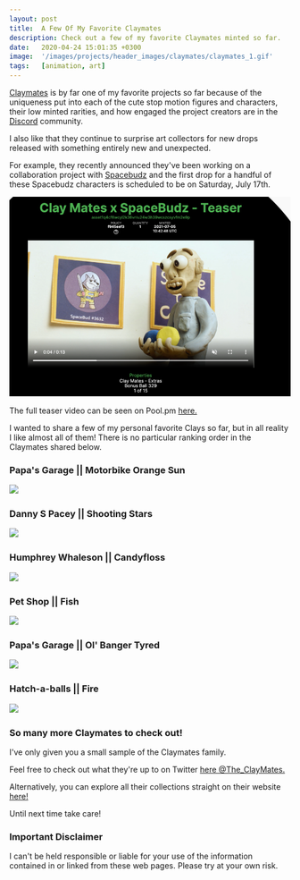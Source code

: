 ```yaml
---
layout: post
title:  A Few Of My Favorite Claymates
description: Check out a few of my favorite Claymates minted so far. 
date:   2020-04-24 15:01:35 +0300
image:  '/images/projects/header_images/claymates/claymates_1.gif'
tags:   [animation, art]
---
```

[Claymates](https://www.claymates.org) is by far one of my favorite projects so far because of the uniqueness put into each of the cute stop motion figures and characters, their low minted rarities, and how engaged the project creators are in the [Discord](https://discord.gg/8HpNU9Q9) community. 

I also like that they continue to surprise art collectors for new drops released with something entirely new and unexpected. 

For example, they recently announced they've been working on a collaboration project with [Spacebudz](https://spacebudz.io/) and the first drop for a handful of these Spacebudz characters is scheduled to be on Saturday, July 17th. 

![](/images/posts/favorite-claymates/claymates-spacebudz-collab_1.png)  

The full teaser video can be seen on Pool.pm [here.](https://pool.pm/f945eef343e1a08919c3a58ac599a84ba2f25eb8a7d3b1663b8a2687.ClayMatesExtra329)  

I wanted to share a few of my personal favorite Clays so far, but in all reality I like almost all of them! There is no particular ranking order in the Claymates shared below. 

### Papa's Garage || Motorbike Orange Sun
![](/images/posts/favorite-claymates/garage_motorbike_orange_sun.gif)  

### Danny S Pacey || Shooting Stars
![](/images/posts/favorite-claymates/danny_s_pacey_1.gif)  

### Humphrey Whaleson || Candyfloss 
![](/images/posts/favorite-claymates/humphrey_candyfloss.gif)  

### Pet Shop || Fish
![](/images/posts/favorite-claymates/pets_fish.gif)  

### Papa's Garage || Ol' Banger Tyred
![](/images/posts/favorite-claymates/garage_old_banger.gif)  

### Hatch-a-balls || Fire
![](/images/posts/favorite-claymates/hatch_fire.gif)   

### So many more Claymates to check out!
I've only given you a small sample of the Claymates family.

Feel free to check out what they're up to on Twitter [here @The_ClayMates.](https://twitter.com/The_ClayMates)

Alternatively, you can explore all their collections straight on their website [here!](https://www.claymates.org/discover)

Until next time take care!

### Important Disclaimer
I can't be held responsible or liable for your use of the information contained in or linked from these web pages. Please try at your own risk.
